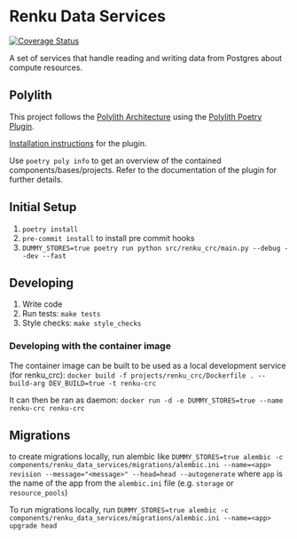 # Renku Data Services

[![Coverage Status](https://coveralls.io/repos/github/SwissDataScienceCenter/renku-data-services/badge.svg?branch=main)](https://coveralls.io/github/SwissDataScienceCenter/renku-data-services?branch=main)

A set of services that handle reading and writing data from Postgres about
compute resources.

## Polylith
This project follows the [Polylith Architecture]() using the [Polylith Poetry
Plugin](https://davidvujic.github.io/python-polylith-docs/installation/).

[Installation
instructions](https://davidvujic.github.io/python-polylith-docs/installation/)
for the plugin.

Use `poetry poly info` to get an overview of the contained
components/bases/projects. Refer to the documentation of the plugin for further
details.

## Initial Setup

1. `poetry install`
2. `pre-commit install` to install pre commit hooks
3. `DUMMY_STORES=true poetry run python src/renku_crc/main.py --debug --dev
   --fast`

## Developing

1. Write code
2. Run tests: `make tests`
3. Style checks: `make style_checks`

### Developing with the container image

The container image can be built to be used as a local development service (for renku_crc):
`docker build -f projects/renku_crc/Dockerfile . --build-arg DEV_BUILD=true -t renku-crc`

It can then be ran as daemon: `docker run -d -e DUMMY_STORES=true --name
renku-crc renku-crc`


## Migrations
to create migrations locally, run alembic like
`DUMMY_STORES=true alembic -c components/renku_data_services/migrations/alembic.ini --name=<app> revision --message="<message>" --head=head --autogenerate`
where `app` is the name of the app from the `alembic.ini` file (e.g. `storage` or `resource_pools`)

To run migrations locally, run
`DUMMY_STORES=true alembic -c components/renku_data_services/migrations/alembic.ini --name=<app> upgrade head`
